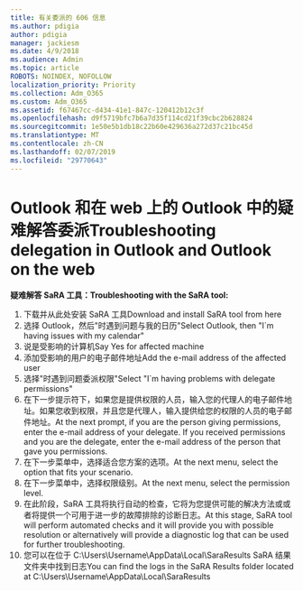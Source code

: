 ```yaml
---
title: 有关委派的 606 信息
ms.author: pdigia
author: pdigia
manager: jackiesm
ms.date: 4/9/2018
ms.audience: Admin
ms.topic: article
ROBOTS: NOINDEX, NOFOLLOW
localization_priority: Priority
ms.collection: Adm_O365
ms.custom: Adm_O365
ms.assetid: f67467cc-d434-41e1-847c-120412b12c3f
ms.openlocfilehash: d9f5719bfc7b6a7d35f114cd21f39cbc2b628824
ms.sourcegitcommit: 1e50e5b1db18c22b60e429636a272d37c21bc45d
ms.translationtype: MT
ms.contentlocale: zh-CN
ms.lasthandoff: 02/07/2019
ms.locfileid: "29770643"
---
```

# <a name="troubleshooting-delegation-in-outlook-and-outlook-on-the-web"></a><span data-ttu-id="bfe3a-102">Outlook 和在 web 上的 Outlook 中的疑难解答委派</span><span class="sxs-lookup"><span data-stu-id="bfe3a-102">Troubleshooting delegation in Outlook and Outlook on the web</span></span>

<span data-ttu-id="bfe3a-103">**疑难解答 SaRA 工具：**</span><span class="sxs-lookup"><span data-stu-id="bfe3a-103">**Troubleshooting with the SaRA tool:**</span></span>

1. <span data-ttu-id="bfe3a-104">下载并从此处安装 SaRA 工具</span><span class="sxs-lookup"><span data-stu-id="bfe3a-104">Download and install SaRA tool from here</span></span>
1. <span data-ttu-id="bfe3a-105">选择 Outlook，然后"时遇到问题与我的日历"</span><span class="sxs-lookup"><span data-stu-id="bfe3a-105">Select Outlook, then "I\`m having issues with my calendar"</span></span>
1. <span data-ttu-id="bfe3a-106">说是受影响的计算机</span><span class="sxs-lookup"><span data-stu-id="bfe3a-106">Say Yes for affected machine</span></span>
1. <span data-ttu-id="bfe3a-107">添加受影响的用户的电子邮件地址</span><span class="sxs-lookup"><span data-stu-id="bfe3a-107">Add the e-mail address of the affected user</span></span>
1. <span data-ttu-id="bfe3a-108">选择"时遇到问题委派权限"</span><span class="sxs-lookup"><span data-stu-id="bfe3a-108">Select "I\`m having problems with delegate permissions"</span></span>
1. <span data-ttu-id="bfe3a-p101">在下一步提示符下，如果您是提供权限的人员，输入您的代理人的电子邮件地址。如果您收到权限，并且您是代理人，输入提供给您的权限的人员的电子邮件地址。</span><span class="sxs-lookup"><span data-stu-id="bfe3a-p101">At the next prompt, if you are the person giving permissions, enter the e-mail address of your delegate. If you received permissions and you are the delegate, enter the e-mail address of the person that gave you permissions.</span></span>
1. <span data-ttu-id="bfe3a-111">在下一步菜单中，选择适合您方案的选项。</span><span class="sxs-lookup"><span data-stu-id="bfe3a-111">At the next menu, select the option that fits your scenario.</span></span> 
1. <span data-ttu-id="bfe3a-112">在下一步菜单中，选择权限级别。</span><span class="sxs-lookup"><span data-stu-id="bfe3a-112">At the next menu, select the permission level.</span></span>
1. <span data-ttu-id="bfe3a-113">在此阶段，SaRA 工具将执行自动的检查，它将为您提供可能的解决方法或或者将提供一个可用于进一步的故障排除的诊断日志。</span><span class="sxs-lookup"><span data-stu-id="bfe3a-113">At this stage, SaRA tool will perform automated checks and it will provide you with possible resolution or alternatively will provide a diagnostic log that can be used for further troubleshooting.</span></span>
1. <span data-ttu-id="bfe3a-114">您可以在位于 C:\Users\Username\AppData\Local\SaraResults SaRA 结果文件夹中找到日志</span><span class="sxs-lookup"><span data-stu-id="bfe3a-114">You can find the logs in the SaRA Results folder located at C:\Users\Username\AppData\Local\SaraResults</span></span>